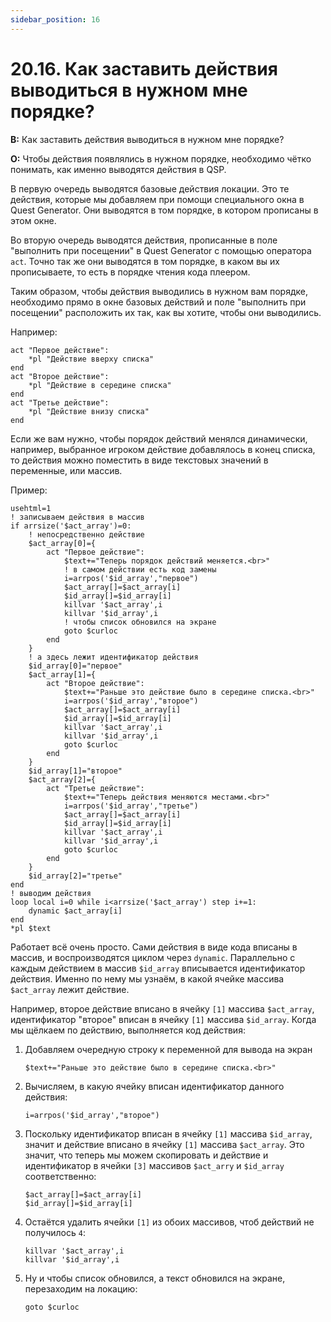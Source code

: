 ```yaml
---
sidebar_position: 16
---
```


# 20.16. Как заставить действия выводиться в нужном мне порядке?
<!-- [:faq_20_16] -->
**В:** Как заставить действия выводиться в нужном мне порядке?

**О:**
Чтобы действия появлялись в нужном порядке, необходимо чётко понимать, как именно выводятся действия в QSP.

В первую очередь выводятся базовые действия локации. Это те действия, которые мы добавляем при помощи специального окна в Quest Generator. Они выводятся в том порядке, в котором прописаны в этом окне.

Во вторую очередь выводятся действия, прописанные в поле "выполнить при посещении" в Quest Generator с помощью оператора `act`. Точно так же они выводятся в том порядке, в каком вы их прописываете, то есть в порядке чтения кода плеером.

Таким образом, чтобы действия выводились в нужном вам порядке, необходимо прямо в окне базовых действий и поле "выполнить при посещении" расположить их так, как вы хотите, чтобы они выводились.

Например:
```qsp
act "Первое действие":
    *pl "Действие вверху списка"
end
act "Второе действие":
    *pl "Действие в середине списка"
end
act "Третье действие":
    *pl "Действие внизу списка"
end
```
Если же вам нужно, чтобы порядок действий менялся динамически, например, выбранное игроком действие добавлялось в конец списка, то действия можно поместить в виде текстовых значений в переменные, или массив.

Пример:
```qsp
usehtml=1
! записываем действия в массив
if arrsize('$act_array')=0:
    ! непосредственно действие
    $act_array[0]={
        act "Первое действие":
            $text+="Теперь порядок действий меняется.<br>"
            ! в самом действии есть код замены
            i=arrpos('$id_array',"первое")
            $act_array[]=$act_array[i]
            $id_array[]=$id_array[i]
            killvar '$act_array',i
            killvar '$id_array',i
            ! чтобы список обновился на экране
            goto $curloc
        end
    }
    ! а здесь лежит идентификатор действия
    $id_array[0]="первое"
    $act_array[1]={
        act "Второе действие":
            $text+="Раньше это действие было в середине списка.<br>"
            i=arrpos('$id_array',"второе")
            $act_array[]=$act_array[i]
            $id_array[]=$id_array[i]
            killvar '$act_array',i
            killvar '$id_array',i
            goto $curloc
        end
    }
    $id_array[1]="второе"
    $act_array[2]={
        act "Третье действие":
            $text+="Теперь действия меняются местами.<br>"
            i=arrpos('$id_array',"третье")
            $act_array[]=$act_array[i]
            $id_array[]=$id_array[i]
            killvar '$act_array',i
            killvar '$id_array',i
            goto $curloc
        end
    }
    $id_array[2]="третье"
end
! выводим действия
loop local i=0 while i<arrsize('$act_array') step i+=1:
    dynamic $act_array[i]
end
*pl $text
```
Работает всё очень просто. Сами действия в виде кода вписаны в массив, и воспроизводятся циклом через `dynamic`. Параллельно с каждым действием в массив `$id_array` вписывается идентификатор действия. Именно по нему мы узнаём, в какой ячейке массива `$act_array` лежит действие.

Например, второе действие вписано в ячейку `[1]` массива `$act_array`, идентификатор "второе" вписан в ячейку `[1]` массива `$id_array`. Когда мы щёлкаем по действию, выполняется код действия:

1. Добавляем очередную строку к переменной для вывода на экран
    ```qsp
    $text+="Раньше это действие было в середине списка.<br>"
    ```
2. Вычисляем, в какую ячейку вписан идентификатор данного действия:
    ```qsp
    i=arrpos('$id_array',"второе")
    ```
3. Поскольку идентификатор вписан в ячейку `[1]` массива `$id_array`, значит и действие вписано в ячейку `[1]` массива `$act_array`. Это значит, что теперь мы можем скопировать и действие и идентификатор в ячейки `[3]` массивов `$act_arry` и `$id_array` соответственно:
    ```qsp
    $act_array[]=$act_array[i]
    $id_array[]=$id_array[i]
    ```
4. Остаётся удалить ячейки `[1]` из обоих массивов, чтоб действий не получилось `4`:
    ```qsp
    killvar '$act_array',i
    killvar '$id_array',i
    ```
5. Ну и чтобы список обновился, а текст обновился на экране, перезаходим на локацию:
    ```qsp            
    goto $curloc
    ```

